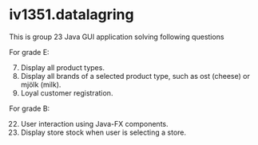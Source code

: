 # iv1351.datalagring

This is group 23 Java GUI application solving following questions

For grade E:

7. Display all product types.
8. Display all brands of a selected product type, such as ost (cheese) or mjölk (milk).
9. Loyal customer registration.

For grade B:

22. User interaction using Java-FX components.
23. Display store stock when user is selecting a store.
